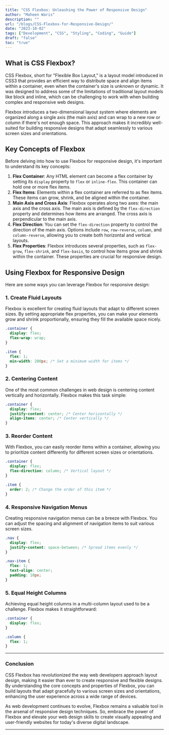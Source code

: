 ```yaml
---
title: "CSS Flexbox: Unleashing the Power of Responsive Design"
author: "Maheen Waris"
description: ""
url: "/blogs/CSS-Flexbox-for-Responsive-Design/"
date: "2023-10-02"
tags: ["Development", "CSS", "Styling", "Coding", "Guide"]
draft: "false"
toc: "true"
---
```


## What is CSS Flexbox?

CSS Flexbox, short for "Flexible Box Layout," is a layout model introduced in CSS3 that provides an efficient way to distribute space and align items within a container, even when the container's size is unknown or dynamic. It was designed to address some of the limitations of traditional layout models like block and inline, which can be challenging to work with when building complex and responsive web designs.

Flexbox introduces a two-dimensional layout system where elements are organized along a single axis (the main axis) and can wrap to a new row or column if there's not enough space. This approach makes it incredibly well-suited for building responsive designs that adapt seamlessly to various screen sizes and orientations.

## Key Concepts of Flexbox

Before delving into how to use Flexbox for responsive design, it's important to understand its key concepts:

1. **Flex Container**: Any HTML element can become a flex container by setting its `display` property to `flex` or `inline-flex`. This container can hold one or more flex items.
2. **Flex Items**: Elements within a flex container are referred to as flex items. These items can grow, shrink, and be aligned within the container.
3. **Main Axis and Cross Axis**: Flexbox operates along two axes: the main axis and the cross axis. The main axis is defined by the `flex-direction` property and determines how items are arranged. The cross axis is perpendicular to the main axis.
4. **Flex Direction**: You can set the `flex-direction` property to control the direction of the main axis. Options include `row`, `row-reverse`, `column`, and `column-reverse`, allowing you to create both horizontal and vertical layouts.
5. **Flex Properties**: Flexbox introduces several properties, such as `flex-grow`, `flex-shrink`, and `flex-basis`, to control how items grow and shrink within the container. These properties are crucial for responsive design.

## Using Flexbox for Responsive Design

Here are some ways you can leverage Flexbox for responsive design:

### 1. Create Fluid Layouts

Flexbox is excellent for creating fluid layouts that adapt to different screen sizes. By setting appropriate flex properties, you can make your elements grow and shrink proportionally, ensuring they fill the available space nicely.

```css
.container {
  display: flex;
  flex-wrap: wrap;
}

.item {
  flex: 1;
  min-width: 200px; /* Set a minimum width for items */
}
```

### 2. Centering Content

One of the most common challenges in web design is centering content vertically and horizontally. Flexbox makes this task simple:

```css
.container {
  display: flex;
  justify-content: center; /* Center horizontally */
  align-items: center; /* Center vertically */
}
```

### 3. Reorder Content

With Flexbox, you can easily reorder items within a container, allowing you to prioritize content differently for different screen sizes or orientations.

```css
.container {
  display: flex;
  flex-direction: column; /* Vertical layout */
}

.item {
  order: 2; /* Change the order of this item */
}
```

### 4. Responsive Navigation Menus

Creating responsive navigation menus can be a breeze with Flexbox. You can adjust the spacing and alignment of navigation items to suit various screen sizes.

```css
.nav {
  display: flex;
  justify-content: space-between; /* Spread items evenly */
}

.nav-item {
  flex: 1;
  text-align: center;
  padding: 10px;
}
```

### 5. Equal Height Columns

Achieving equal height columns in a multi-column layout used to be a challenge. Flexbox makes it straightforward:

```css
.container {
  display: flex;
}

.column {
  flex: 1;
}
```

<hr>

### Conclusion

CSS Flexbox has revolutionized the way web developers approach layout design, making it easier than ever to create responsive and flexible designs. By understanding the core concepts and properties of Flexbox, you can build layouts that adapt gracefully to various screen sizes and orientations, enhancing the user experience across a wide range of devices.

As web development continues to evolve, Flexbox remains a valuable tool in the arsenal of responsive design techniques. So, embrace the power of Flexbox and elevate your web design skills to create visually appealing and user-friendly websites for today's diverse digital landscape.

<script src="https://utteranc.es/client.js"
        repo="maheenwaris/Website"
        issue-term="pathname"
        theme="github-dark"
        crossorigin="anonymous"
        async>
</script>

---
